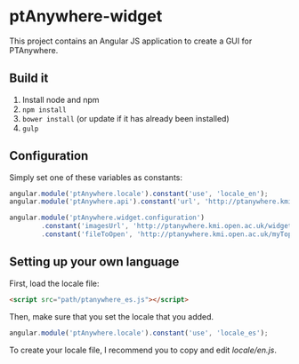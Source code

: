 # ptAnywhere-widget

This project contains an Angular JS application to create a GUI for PTAnywhere.


## Build it

 1. Install node and npm
 1. ``npm install``
 1. ``bower install`` (or update if it has already been installed)
 1. ``gulp``


## Configuration

Simply set one of these variables as constants:
```javascript
angular.module('ptAnywhere.locale').constant('use', 'locale_en');
angular.module('ptAnywhere.api').constant('url', 'http://ptanywhere.kmi.open.ac.uk/api/v1');

angular.module('ptAnywhere.widget.configuration')
        .constant('imagesUrl', 'http://ptanywhere.kmi.open.ac.uk/widget/imgs')
        .constant('fileToOpen', 'http://ptanywhere.kmi.open.ac.uk/myTopology.pkt');
```

## Setting up your own language

First, load the locale file:

```html
<script src="path/ptanywhere_es.js"></script>
```

Then, make sure that you set the locale that you added.

```javascript
angular.module('ptAnywhere.locale').constant('use', 'locale_es');
```

To create your locale file, I recommend you to copy and edit _locale/en.js_.
